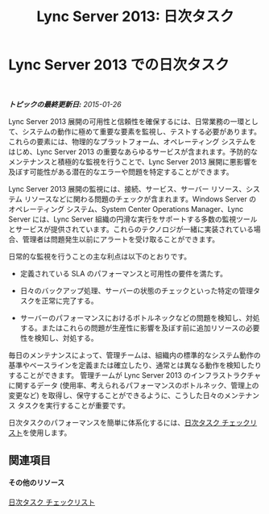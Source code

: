 ﻿---
title: 'Lync Server 2013: 日次タスク'
TOCTitle: 日次タスク
ms:assetid: f7a5f99e-5d2b-445d-9ba1-cbfcfeff16ae
ms:mtpsurl: https://technet.microsoft.com/ja-jp/library/Dn720351(v=OCS.15)
ms:contentKeyID: 62222310
ms.date: 05/19/2016
mtps_version: v=OCS.15
ms.translationtype: HT
---

# Lync Server 2013 での日次タスク

 

_**トピックの最終更新日:** 2015-01-26_

Lync Server 2013 展開の可用性と信頼性を確保するには、日常業務の一環として、システムの動作に極めて重要な要素を監視し、テストする必要があります。これらの要素には、物理的なプラットフォーム、オペレーティング システムをはじめ、Lync Server 2013 の重要なあらゆるサービスが含まれます。予防的なメンテナンスと積極的な監視を行うことで、Lync Server 2013 展開に悪影響を及ぼす可能性がある潜在的なエラーや問題を特定することができます。

Lync Server 2013 展開の監視には、接続、サービス、サーバー リソース、システム リソースなどに関わる問題のチェックが含まれます。Windows Server のオペレーティング システム、System Center Operations Manager、Lync Server には、Lync Server 組織の円滑な実行をサポートする多数の監視ツールとサービスが提供されています。これらのテクノロジが一緒に実装されている場合、管理者は問題発生以前にアラートを受け取ることができます。

日常的な監視を行うことの主な利点は以下のとおりです。

  - 定義されている SLA のパフォーマンスと可用性の要件を満たす。

  - 日々のバックアップ処理、サーバーの状態のチェックといった特定の管理タスクを正常に完了する。

  - サーバーのパフォーマンスにおけるボトルネックなどの問題を検知し、対処する。またはこれらの問題が生産性に影響を及ぼす前に追加リソースの必要性を検知し、対処する。

毎日のメンテナンスによって、管理チームは、組織内の標準的なシステム動作の基準やベースラインを定義または確立したり、通常とは異なる動作を検知したりすることができます。 管理チームが Lync Server 2013 のインフラストラクチャに関するデータ (使用率、考えられるパフォーマンスのボトルネック、管理上の変更など) を取得し、保守することができるように、こうした日々のメンテナンス タスクを実行することが重要です。

日次タスクのパフォーマンスを簡単に体系化するには、[日次タスク チェックリスト](lync-server-2013-operations-checklists.md)を使用します。

## 関連項目

#### その他のリソース

[日次タスク チェックリスト](lync-server-2013-operations-checklists.md)

